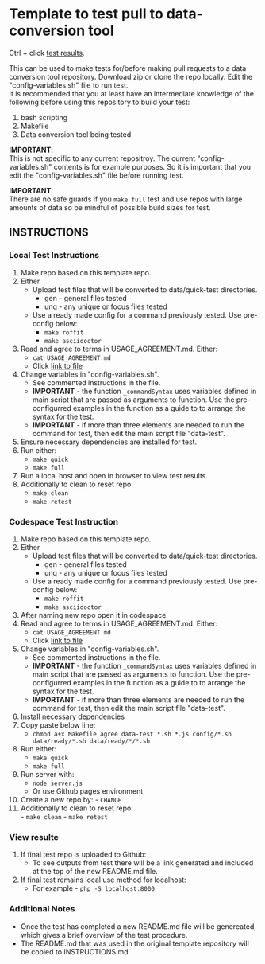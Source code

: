 # Template to test pull to data-conversion tool

Ctrl + click [test results](https://jhauga.github.io/htmlpreview.github.com/?https://github.com/CHANGE_USER/CHANGE_REPO/blob/main/index.html).

This can be used to make tests for/before making pull requests to
a data conversion tool repository. Download zip or clone the repo
locally. Edit the "config-variables.sh" file to run test.
<br>
It is recommended that you at least have an intermediate knowledge of
the following before using this repository to build your test:
 1. bash scripting
 2. Makefile
 3. Data conversion tool being tested

<strong>IMPORTANT</strong>:<br>
This is not specific to any current repositroy. The current 
"config-variables.sh" contents is for example purposes. So it 
is important that you edit the "config-variables.sh" file 
before running test.

<strong>IMPORTANT</strong>: <br>
There are no safe guards if you ```make full``` test and use repos with
large amounts of data so be mindful of possible build sizes for test.

## INSTRUCTIONS
### Local Test Instructions
1. Make repo based on this template repo.
2. Either
   - Upload test files that will be converted to data/quick-test directories.
      - gen - general files tested
      - unq - any unique or focus files tested
   - Use a ready made config for a command previously tested. Use pre-config below:
      - `` make roffit ``
      - `` make asciidoctor ``
3. Read and agree to terms in USAGE_AGREEMENT.md. Either:
   - ``` cat USAGE_AGREEMENT.md ```
   - Click [link to file](https://github.com/jhauga/data-conversion-tool/blob/master/USAGE_AGREEMENT.md)
4. Change variables in "config-variables.sh".
   - See commented instructions in the file.
   - **IMPORTANT** - the function `` _commandSyntax `` uses variables defined in main script that are passed as arguments to function. Use the pre-configurred examples in the function as a guide to to arrange the syntax for the test.
   - **IMPORTANT** - if more than three elements are needed to run the command for test, then edit the main script file "data-test".
5. Ensure necessary dependencies are installed for test.
6. Run either:
   - `` make quick ``
   - `` make full ``
7. Run a local host and open in browser to view test results.
8. Additionally to clean to reset repo:   
   - `` make clean ``
   - `` make retest ``
      
### Codespace Test Instruction
1. Make repo based on this template repo.
2. Either
   - Upload test files that will be converted to data/quick-test directories.
      - gen - general files tested
      - unq - any unique or focus files tested
   - Use a ready made config for a command previously tested. Use pre-config below:
      - `` make roffit ``
      - `` make asciidoctor ``
 3. After naming new repo open it in codespace.
 4. Read and agree to terms in USAGE_AGREEMENT.md. Either:
    - ``` cat USAGE_AGREEMENT.md ```
    - Click [link to file](https://github.com/jhauga/data-conversion-tool/blob/master/USAGE_AGREEMENT.md)
 5. Change variables in "config-variables.sh".
    - See commented instructions in the file.
    - **IMPORTANT** - the function `` _commandSyntax `` uses variables defined in main script that are passed as arguments to function. Use the pre-configurred examples in the function as a guide to to arrange the syntax for the test.
    - **IMPORTANT** - if more than three elements are needed to run the command for test, then edit the main script file "data-test".
 6. Install necessary dependencies
 7. Copy paste below line:
    - `` chmod a+x Makefile agree data-test *.sh *.js config/*.sh data/ready/*.sh data/ready/*/*.sh ``
 8. Run either:
    - `` make quick ``
    - `` make full ``
 9. Run server with:
    - `` node server.js ``
    - Or use Github pages environment
 10. Create a new repo by:
    - `` CHANGE `` 
 11. Additionally to clean to reset repo:   
    - `` make clean ``
    - `` make retest ``

### View resulte
1. If final test repo is uploaded to Github:
   - To see outputs from test there will be a link generated and included at the top of the new README.md file.
2. If final test remains local use method for localhost:
   - For example - ```php -S localhost:8000```

### Additional Notes
  - Once the test has completed a new README.md file will be genereated, which gives a brief overview of the test procedure.
  - The README.md that was used in the original template repository will be copied to INSTRUCTIONS.md